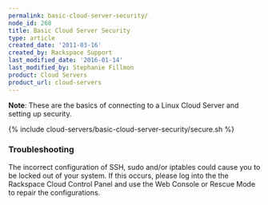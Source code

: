 ```yaml
---
permalink: basic-cloud-server-security/
node_id: 268
title: Basic Cloud Server Security
type: article
created_date: '2011-03-16'
created_by: Rackspace Support
last_modified_date: '2016-01-14'
last_modified_by: Stephanie Fillmon
product: Cloud Servers
product_url: cloud-servers
---
```


**Note**: These are the basics of connecting to a Linux Cloud Server and
setting up security.

{% include cloud-servers/basic-cloud-server-security/secure.sh %}

### Troubleshooting

The incorrect configuration of SSH, sudo and/or iptables could cause you
to be locked out of your system. If this occurs, please log into the
the Rackspace Cloud Control Panel and use the Web Console or Rescue Mode
to repair the configurations.
